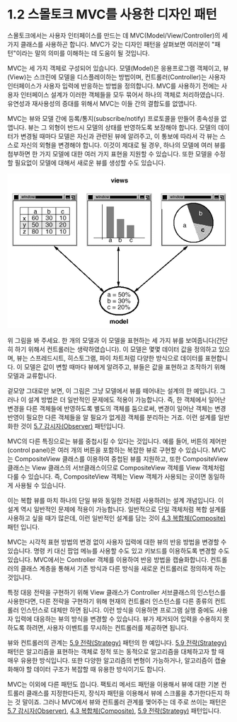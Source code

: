 # 1.2 스몰토크 MVC를 사용한 디자인 패턴
스몰토크에서는 사용자 인터페이스를 만드는 데 MVC(Model/View/Controller)의 세가지 클래스를 사용하곤 합니다. MVC가 갖는 디자인 패턴을 살펴보면 여러분이 "패턴"이라는 말의 의미를 이해하는 데 도움이 될 것입니다.

MVC는 세 가지 객체로 구성되어 있습니다. 모델(Model)은 응용프로그램 객체이고, 뷰(View)는 스크린에 모델을 디스플레이하는 방법이며, 컨트롤러(Controller)는 사용자 인터페이스가 사용자 입력에 반응하는 방법을 정의합니다. MVC를 사용하기 전에는 사용자 인터페이스 설계가 이러한 객체들을 모두 묶어서 하나의 객체로 처리하였습니다. 유연성과 재사용성의 증대를 위해서 MVC는 이들 간의 결합도를 없앱니다.

MVC는 뷰와 모델 간에 등록/통지(subscribe/notify) 프로토콜을 만들어 종속성을 없앱니다. 뷰는 그 외형이 반드시 모델의 상태를 반영하도록 보장해야 합니다. 모델의 데이터가 변경될 때마다 모델은 자신과 관련된 뷰에 알려주고, 이 통보에 따라서 각 뷰는 스스로 자신의 외형을 변경해야 합니다. 이것이 제대로 될 경우, 하나의 모델에 여러 뷰를 첨부하면 한 가지 모델에 대한 여러 가지 표현을 지원할 수 있습니다. 또한 모델을 수정할 필요없이 모델에 대해서 새로운 뷰를 생성할 수도 있습니다.

![mvc](1-2_mvc.png)

위 그림을 봐 주세요. 한 개의 모델과 이 모델을 표현하는 세 가지 뷰를 보여줍니다(간단히 하기 위해서 컨트롤러는 생략하였습니다). 이 모델은 몇몇 데이터 값을 정의하고 있으며, 뷰는 스프레드시트, 히스토그램, 파이 차트처럼 다양한 방식으로 데이터를 표현합니다. 이 모델은 값이 변할 때마다 뷰에게 알려주고, 뷰들은 값을 표현하고 조작하기 위해 모델과 교류합니다.

겉모양 그대로만 보면, 이 그림은 그냥 모델에서 뷰를 떼어내는 설계의 한 예입니다. 그러나 이 설계 방법은 더 일반적인 문제에도 적용이 가능합니다. 즉, 한 객체에서 일어난 변경을 다른 객체들에 반영하도록 별도의 객체를 둠으로써, 변경이 일어난 객체는 변경 반영이 필요한 다른 객체들을 알 필요가 없게끔 객체를 분리하는 거죠. 이런 설계를 일반화한 것이 [5.7 감시자(Observer)](https://github.com/wonder13662/my-books/blob/writing/GOF-design-patterns/Chapter05/5-7.md) 패턴입니다.

MVC의 다른 특징으로는 뷰를 중첩시킬 수 있다는 것입니다. 예를 들어, 버튼의 제어판(control panel)은 여러 개의 버튼을 포함하는 복잡한 뷰로 구현할 수 있습니다. MVC는 CompositeView 클래스를 이용하여 중첩된 뷰를 지원하고, 또한 CompositeView 클래스는 View 클래스의 서브클래스이므로 CompositeView 객체를 View 객체처럼 다룰 수 있습니다. 즉, CompositeView 객체는 View 객체가 사용되는 곳이면 동일하게 사용될 수 있습니다.

이는 복합 뷰를 마치 하나의 단일 뷰와 동일한 것처럼 사용하려는 설계 개념입니다. 이 설계 역시 일반적인 문제에 적용이 가능합니다. 일반적으로 단일 객체처럼 복합 설계를 사용하고 싶을 때가 많은데, 이런 일반적인 설계를 담는 것이 [4.3 복합체(Composite)](https://github.com/wonder13662/my-books/blob/writing/GOF-design-patterns/Chapter04/4-3.md) 패턴 입니다.

MVC는 시각적 표현 방법의 변경 없이 사용자 입력에 대한 뷰의 반응 방법을 변경할 수 있습니다. 명령 키 대신 팝업 메뉴를 사용할 수도 있고 키보드를 이용하도록 변경할 수도 있습니다. MVC에서는 Controller 객체를 이용하여 반응 방법을 캡슐화합니다. 컨트롤러의 클래스 계층을 통해서 기존 방식과 다른 방식을 새로운 컨트롤러로 정의하게 하는 것입니다.

특정 대응 전략을 구현하기 위해 View 클래스가 Controller 서브클래스의 인스턴스를 사용한다면, 다른 전략을 구현하기 위해 현재의 컨트롤러 인스턴스를 다른 종류의 컨트롤러 인스턴스로 대체만 하면 됩니다. 이런 방식을 이용하면 프로그램 실행 중에도 사용자 입력에 대응하는 뷰의 방식을 변경할 수 있습니다. 뷰가 제거되어 입력을 수용하지 못하도록 하려면, 사용자 이벤트를 무시하는 컨트롤러를 제공하면 됩니다.

뷰와 컨트롤러의 관계는 [5.9 전략(Strategy)](https://github.com/wonder13662/my-books/blob/writing/GOF-design-patterns/Chapter05/5-9.md) 패턴의 한 예입니다. [5.9 전략(Strategy)](https://github.com/wonder13662/my-books/blob/writing/GOF-design-patterns/Chapter05/5-9.md) 패턴은 알고리즘을 표현하는 객체로 정적 또는 동적으로 알고리즘을 대체하고자 할 때 매우 유용한 방식입니다. 또한 다양한 알고리즘의 변형이 가능하거나, 알고리즘이 캡슐화해야 할 데이터 구조가 복잡할 때 유용한 방식이기도 합니다.

MVC는 이외에 다른 패턴도 씁니다. 팩토리 메서드 패턴을 이용해서 뷰에 대한 기본 컨트롤러 클래스를 지정한다든지, 장식자 패턴을 이용해서 뷰에 스크롤을 추가한다든지 하는 것 말이죠. 그러나 MVC에서 뷰와 컨트롤러 관계를 맺어주는 데 주로 쓰이는 패턴은 [5.7 감시자(Observer)](https://github.com/wonder13662/my-books/blob/writing/GOF-design-patterns/Chapter05/5-7.md), [4.3 복합체(Composite)](https://github.com/wonder13662/my-books/blob/writing/GOF-design-patterns/Chapter04/4-3.md), [5.9 전략(Strategy)](https://github.com/wonder13662/my-books/blob/writing/GOF-design-patterns/Chapter05/5-9.md) 패턴입니다.